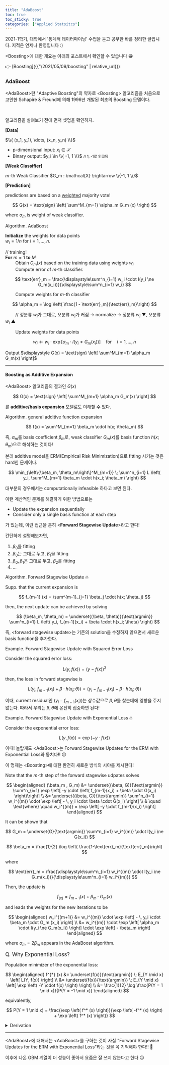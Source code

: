 ```yaml
---
title: "AdaBoost"
toc: true
toc_sticky: true
categories: ["Applied Statsitcs"]
---
```


2021-1학기, 대학에서 '통계적 데이터마이닝' 수업을 듣고 공부한 바를 정리한 글입니다. 지적은 언제나 환영입니다 :)

\<Boosting\>에 대한 개요는 아래의 포스트에서 확인할 수 있습니다 😁

👉 [Boosting]({{"/2021/05/09/boosting" | relative_url}})

### AdaBoost

\<AdaBoost\>란 "Adaptive Boosting"의 약자로 \<Boosting\> 알고리즘을 처음으로 고안한 Schapire & Freund에 의해 1996년 개발된 최초의 Boosting 모델이다.

<br/>

알고리즘을 살펴보기 전에 먼저 셋업을 확인하자.

<div class="light-margin" markdown="1">

**[Data]**

$\\{ (x_1, y_1), \dots, (x_n, y_n) \\}$

- p-dimensional input: $x_i \in \mathcal{X}$
- Binary output: $y_i \in \\{ -1, 1 \\}$ <small>// 1, -1로 인코딩</small>

</div>

<div class="light-margin" markdown="1">

**[Weak Classifier]**

$m$-th Weak Classifier $G_m : \mathcal{X} \rightarrow \\{-1, 1 \\}$

</div>

<div class="light-margin" markdown="1">

**[Prediction]**

predictions are based on a <u>weighted</u> majority vote!

$$
G(x) = \text{sign} \left( \sum^M_{m=1} \alpha_m G_m (x) \right)
$$

where $\alpha_m$ is weight of weak classifier.

</div>

<div class="math-statement" markdown="1">

<span class="statement-title">Algorithm.</span> AdaBoost<br>

**Initialize** the weights for data points<br/>
$w_i = 1 / n$ for $i=1, \dots, n$.

<span color="grey">// training!</span><br/>
**For** $m=1$ **to** $M$<br/>
&emsp;&emsp; Obtain $G_m(x)$ based on the training data using weights $w_i$<br/>
&emsp;&emsp; Compute error of $m$-th classifier.

$$
\text{err}_m = \frac{\displaystyle\sum^n_{i=1} w_i \cdot I(y_i \ne G_m(x_i))}{\displaystyle\sum^n_{i=1} w_i}
$$

&emsp;&emsp; Compute weights for $m$-th classifier

$$
\alpha_m = \log \left( \frac{1 - \text{err}_m}{\text{err}_m}\right)
$$

&emsp;&emsp; // 정분류 $w_i$가 그대로, 오분류 $w_i$가 커짐 → normalize → 정분류 $w_i$ ▼, 오분류 $w_i$ ▲

&emsp;&emsp; Update weights for data points

$$
w_i \leftarrow w_i \cdot \exp \left[ \alpha_m \cdot I(y_i \ne G_m(x_i)) \right] \quad \text{for} \quad i=1, \dots, n
$$

Output $\displaystyle G(x) = \text{sign} \left[ \sum^M_{m=1} \alpha_m G_m(x) \right]$

</div>

<hr/>

#### Boosting as Additive Expansion

\<AdaBoost\> 알고리즘의 결과인 $G(x)$

$$
G(x) = \text{sign} \left[ \sum^M_{m=1} \alpha_m G_m(x) \right]
$$

를 **additive/basis expansion** 모델로도 이해할 수 있다.

<div class="notice" markdown="1">

<span class="statement-title">Algorithm.</span> general additive function expansion<br>

$$
f(x) = \sum^M_{m=1} \beta_m \cdot h(x; \theta_m)
$$

</div>

즉, $\alpha_m$를 basis coefficient $\beta_m$로, weak classifier $G_m(x)$를 basis function $h(x; \theta_m)$으로 해석하는 것이다!

본래 additive model을 ERM(Empirical Risk Minimization)으로 fitting 시키는 것은 hard한 문제이다.

$$
\min_{\left\{\beta_m, \theta_m\right\}^M_{m=1}} \; \sum^n_{i=1} L \left( y_i, \sum^M_{m=1} \beta_m \cdot h(x_i; \theta_m) \right)
$$

대부분의 경우에서는 computationally infeasible 하다고 보면 된다.

이런 계산적인 문제를 해결하기 위한 방법으로는

- Update the expansion sequentially
- Consider only a single basis function at each step

가 있는데, 이런 접근을 흔히 \<**Forward Stagewise Update**\>라고 한다!

간단하게 설명해보자면,

1. $\beta_0$를 fitting
2. $\beta_0$는 그대로 두고, $\beta_1$을 fitting
3. $\beta_0, \beta_1$은 그대로 두고, $\beta_2$를 fitting
4. ...

<div class="math-statement" markdown="1">

<span class="statement-title">Algorithm.</span> Forward Stagewise Update 🔥<br>

Supp. that the current expansion is

$$
f_{m-1} (x) = \sum^{m-1}_{j=1} \beta_j \cdot h(x; \theta_j)
$$

then, the next update can be achieved by solving

$$
(\beta_m, \theta_m) = \underset{(\beta, \theta)}{\text{argmin}} \sum^n_{i=1} L \left( y_i, f_{m-1}(x_i) + \beta \cdot h(x_i; \theta) \right)
$$

즉, \<forward stagewise update\>는 기존의 solution을 수정하지 않으면서 새로운 basis function을 추가한다.

</div>

<div class="math-statement" markdown="1">

<span class="statement-title">Example.</span> Forward Stagewise Update with Squared Error Loss<br>

Consider the squared error loss:

$$
L(y, f(x)) = (y - f(x))^2
$$

then, the loss in forward stagewise is

$$
L(y_i, f_{m-1} (x_i) + \beta \cdot h(x_i; \theta)) = \left( y_i -  f_{m-1} (x_i) - \beta \cdot h(x_i; \theta) \right)
$$

이때, current residual인 $(y_i - f_{m-1}(x_i))$는 상수값으로 $\beta, \theta$를 찾는데에 영향을 주지 않는다. 따라서 우리는 $\beta, \theta$에 온전히 집중하면 된다!

</div>

<div class="math-statement" markdown="1">

<span class="statement-title">Example.</span> Forward Stagewise Update with Exponential Loss 🔥<br>

Consider the exponential error loss:

$$
L(y, f(x)) = \exp (-y \cdot f(x))
$$

<div class="light-margin" markdown="1">

이때! 놀랍게도 \<AdaBoost\>는 <span class="half_HL">Forward Stagewise Updates for the ERM with Exponential Loss</span>와 동치다!! 😲

이 명제는 \<Boosting\>에 대한 완전히 새로운 방식의 시야를 제시한다!

</div>

Note that the $m$-th step of the forward stagewise udpates solves

$$
\begin{aligned}
(\beta_m , G_m)
&= \underset{(\beta, G)}{\text{argmin}} \sum^n_{i=1} \exp \left[ -y \cdot \left( f_{m-1}(x_i) + \beta \cdot G(x_i) \right)\right] \\
&= \underset{(\beta, G)}{\text{argmin}} \sum^n_{i=1} w_i^{(m)} \cdot \exp \left[ - \, y_i \cdot \beta  \cdot G(x_i) \right] \\
& \quad \text{where} \quad w_i^{(m)} = \exp \left[ -y \cdot f_{m-1}(x_i) \right]
\end{aligned}
$$

It can be shown that

$$
G_m = \underset{G}{\text{argmin}} \sum^n_{i=1} w_i^{(m)} \cdot I(y_i \ne G(x_i))
$$

$$
\beta_m = \frac{1}{2} \log \left( \frac{1-\text{err}_m}{\text{err}_m}\right)
$$

where

$$
\text{err}_m = \frac{\displaystyle\sum^n_{i=1} w_i^{(m)} \cdot I(y_i \ne G_m(x_i))}{\displaystyle\sum^n_{i=1} w_i^{(m)}}
$$

Then, the update is

$$
f_(x) = f_{m-1}(x) + \beta_m \cdot G_m (x)
$$

and leads the weights for the new iterations to be

$$
\begin{aligned}
w_i^{(m+1)}
&= w_i^{(m)} \cdot \exp \left[ - \, y_i \cdot \beta_m \cdot G_m (x_i) \right] \\
&= w_i^{(m)} \cdot \exp \left[ \alpha_m \cdot I(y_i \ne G_m(x_i)) \right] \cdot \exp \left[ - \beta_m \right]
\end{aligned}
$$

where $\alpha_m = 2 \beta_m$ appears in the AdaBoost algorithm.

</div>

<div class="notice" markdown="1">

<big>Q. Why Exponential Loss?</big>

Population minimizer of the exponential loss:

$$
\begin{aligned}
f^{*} (x)
&= \underset{f(x)}{\text{argmin}} \; E_{Y \mid x} \left[ L(Y, f(x)) \right] \\
&= \underset{f(x)}{\text{argmin}} \; E_{Y \mid x} \left[ \exp \left( -Y \cdot f(x) \right) \right] \\
&= \frac{1}{2} \log \frac{P(Y = 1 \mid x)}{P(Y = -1 \mid x)}
\end{aligned}
$$

equivalently,

$$
P(Y = 1 \mid x) = \frac{\exp \left( f^* (x) \right)}{\exp \left( -f^* (x) \right) + \exp \left( f^* (x) \right)}
$$

<details class="math-statement" markdown="1">

<summary>Derivation</summary>

It is true that $P(Y=1 \mid x) = 1 - P(Y=-1 \mid x)$.

$$
\begin{aligned}
f^*(x)
&= \frac{1}{2} \log \frac{P(Y = 1 \mid x)}{P(Y = -1 \mid x)} \\
\exp \left( 2 \cdot f^* (x) \right)
&= \frac{P(Y = 1 \mid x)}{P(Y = -1 \mid x)} \\
&= \frac{P(Y = 1 \mid x)}{1 - P(Y=1 \mid x)} \\
\exp \left( 2 \cdot f^* (x) \right) \cdot (1 - P(Y = 1 \mid x))
&= P(Y = 1 \mid x) \\
\exp \left( 2 \cdot f^* (x) \right)
&= P(Y = 1 \mid x) + \exp \left( 2 \cdot f^* (x) \right) \cdot P(Y = 1 \mid x) \\
&= P(Y = 1 \mid x) \cdot \left( 1 - \exp \left( 2 \cdot f^* (x) \right) \right) \\
\frac{\exp \left( 2 \cdot f^* (x) \right)}{1 - \exp \left( 2 \cdot f^* (x) \right)}
&= P(Y = 1 \mid x) \\
\frac{\exp \left( f^* (x) \right)}{\exp \left( -f^* (x) \right) + \exp \left( f^* (x) \right)}
&=
\end{aligned}
$$

$\blacksquare$

</details>




</div>


<hr/>

\<AdaBoost\>에 대해서는 <span class="half_HL">\<AdaBoost\>를 구하는 것이 사실 "Forward Stagewise Updates for the ERM with Exponential Loss"라는 것</span>을 꼭 기억해야 한다!! 😤

이후에 나온 GBM 계열이 더 성능이 좋아서 요즘은 잘 쓰지 않는다고 한다 😥